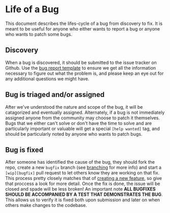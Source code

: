 # Life of a Bug
This document describes the lifes-cycle of a bug from discovery to fix.
It is meant to be useful for anyone who either wants to report a bug or anyone
who wants to patch some bugs.

## Discovery
When a bug is discovered, it should be submitted to the issue tracker on
Github.  Use the [bug report template](docs/dev/bug_template.txt) to ensure we get
all the information necessary to figure out what the problem is, and please keep
an eye out for any additional questions we might have.

## Bug is triaged and/or assigned
After we've understood the nature and scope of the bug, it will be catagorized
and eventually assigned.  Alternately, if a bug is not immediately assigned
anyone from the community may choose to patch it themselves.  Bugs that we
either can't solve or don't have the time to solve and are particularly
important or valuable will get a special `[help wanted]` tag, and should be
particularly noted by anyone who wants to patch bugs.

## Bug is fixed
After someone has identified the cause of the bug, they should fork the repo,
create a new `bugfix` branch (see [branching](docs/dev/branching.md) for more
info) and start a `[wip][bugfix]` pull request to let others know they are
working on that fix.  This process pretty closely matches that of
[creating a new feature](docs/dev/life_of_a_feature.md), so give that proccess a
look for more detail.  Once the fix is done, the issue will be closed and spade
will be less broken!  An important note **ALL BUGFIXES SHOULD BE ACCOMPANIED BY
A TEST THAT DEMONSTRATES THE BUG**.  This allows us to verify it is fixed both
upon submission and later on when others make changes to the codebase.
